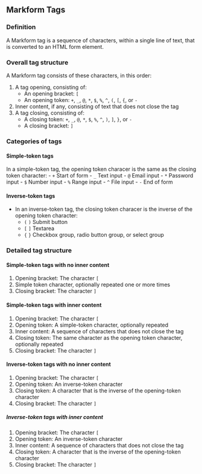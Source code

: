 ## Markform Tags

### Definition

A Markform tag is a sequence of characters, within a single line of text, that is converted to an HTML form element.

### Overall tag structure

A Markform tag consists of these characters, in this order:

1. A tag opening, consisting of:
    - An opening bracket: `[`
    - An opening token: `+`, `_`, `@`, `*`, `$`, `%`, `^`, `(`, `[`, `{`, or `-`
2. Inner content, if any, consisting of text that does not close the tag
3. A tag closing, consisting of:
    - A closing token: `+`, `_`, `@`, `*`, `$`, `%`, `^`, `)`, `]`, `}`, or `-`
    - A closing bracket: `]`

### Categories of tags

#### Simple-token tags

In a simple-token tag, the opening token characer is the same as the closing token character:
    - `+` Start of form
    - `_` Text input
    - `@` Email input
    - `*` Password input
    - `$` Number input
    - `%` Range input
    - `^` File input
    - `-` End of form

#### Inverse-token tags

- In an inverse-token tag, the closing token characer is the inverse of the opening token character:
    - `(` `)` Submit button
    - `[` `]` Textarea
    - `{` `}` Checkbox group, radio button group, or select group

### Detailed tag structure

#### Simple-token tags with no inner content

1. Opening bracket: The character `[`
2. Simple token character, optionally repeated one or more times
3. Closing bracket: The character `]`

#### Simple-token tags with inner content

1. Opening bracket: The character `[`
2. Opening token: A simple-token character, optionally repeated
3. Inner content: A sequence of characters that does not close the tag
6. Closing token: The same character as the opening token character, optionally repeated
3. Closing bracket: The character `]`

#### Inverse-token tags with no inner content

1. Opening bracket: The character `[`
2. Opening token: An inverse-token character
6. Closing token: A character that is the inverse of the opening-token character
3. Closing bracket: The character `]`

##### Inverse-token tags with inner content

1. Opening bracket: The character `[`
2. Opening token: An inverse-token character
3. Inner content: A sequence of characters that does not close the tag
6. Closing token: A character that is the inverse of the opening-token character
3. Closing bracket: The character `]`
